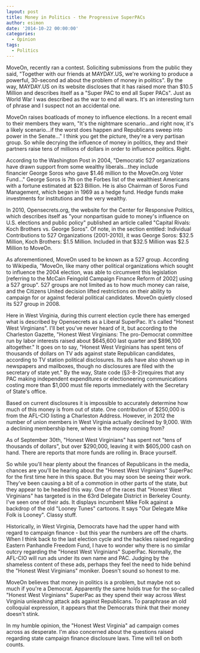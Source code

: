```yaml
---
layout: post
title: Money in Politics - the Progressive SuperPACs
author: esimon
date: '2014-10-22 00:00:00'
categories:
  - Opinion
tags:
  - Politics
---
```

MoveOn, recently ran a contest. Soliciting submissions from the public they said, "Together with our friends at MAYDAY.US, we're working to produce a powerful, 30-second ad about the problem of money in politics". By the way, MAYDAY.US on its website discloses that it has raised more than $10.5 Million and describes itself as a "Super PAC to end all Super PACs". Just as World War I was described as the war to end all wars. It's an interesting turn of phrase and I suspect not an accidental one. 

MoveOn raises boatloads of money to influence elections. In a recent email to their members they warn, "It's the nightmare scenario...and right now, it's a likely scenario...if the worst does happen and Republicans sweep into power in the Senate..." I think you get the picture, they're a very partisan group. So while decrying the influence of money in politics, they and their partners raise tens of millions of dollars in order to influence politics. Right. 

According to the Washington Post in 2004, "Democratic 527 organizations have drawn support from some wealthy liberals...they include financier George Soros who gave $1.46 million to the MoveOn.org Voter Fund..." George Soros is 7th on the Forbes list of the wealthiest Americans with a fortune estimated at $23 Billion. He is also Chairman of Soros Fund Management, which began in 1969 as a hedge fund. Hedge funds make investments for institutions and the very wealthy. 

In 2010, Opensecrets.org, the website for the Center for Responsive Politics, which describes itself as "your nonpartisan guide to money's influence on U.S. elections and public policy" published an article called "Capital Rivals: Koch Brothers vs. George Soros". Of note, in the section entitled: Individual Contributions to 527 Organizations (2001-2010), it was George Soros: $32.5 Million, Koch Brothers: $1.5 Million. Included in that $32.5 Million was $2.5 Million to MoveOn. 

As aforementioned, MoveOn used to be known as a 527 group. According to Wikipedia, "MoveOn, like many other political organizations which sought to influence the 2004 election, was able to circumvent this legislation [referring to the McCain Feingold Campaign Finance Reform of 2002] using a 527 group". 527 groups are not limited as to how much money can raise, and the Citizens United decision lifted restrictions on their ability to campaign for or against federal political candidates. MoveOn quietly closed its 527 group in 2008.

Here in West Virginia, during this current election cycle there has emerged what is described by Opensecrets as a Liberal SuperPac. It's called "Honest West Virginians". I'll bet you've never heard of it, but according to the Charleston Gazette, "Honest West Virginians: The pro-Democrat committee run by labor interests raised about $645,600 last quarter and $896,100 altogether." It goes on to say, "Honest West Virginians has spent tens of thousands of dollars on TV ads against state Republican candidates, according to TV station political disclosures. Its ads have also shown up in newspapers and mailboxes, though no disclosures are filed with the secretary of state yet." By the way, State code (§3-8-2)requires that any PAC making independent expenditures or electioneering communications costing more than $1,000 must file reports immediately with the Secretary of State's office. 

Based on current disclosures it is impossible to accurately determine how much of this money is from out of state. One contribution of $250,000 is from the AFL-CIO listing a Charleston Address. However, in 2012 the number of union members in West Virginia actually declined by 9,000. With a declining membership here, where is the money coming from?

As of September 30th, "Honest West Virginians" has spent not "tens of thousands of dollars", but over $290,000, leaving it with $605,000 cash on hand. There are reports that more funds are rolling in. Brace yourself. 

So while you'll hear plenty about the finances of Republicans in the media, chances are you'll be hearing about the "Honest West Virginians" SuperPac for the first time here in this space. But you may soon be seeing their work. They've been causing a bit of a commotion in other parts of the state, but they appear to be headed this way. One of the races that "Honest West Virginians" has targeted is in the 63rd Delegate District in Berkeley County. I've seen one of their ads. It displays incumbent Mike Folk against a backdrop of the old "Looney Tunes" cartoons. It says "Our Delegate Mike Folk is Looney". Classy stuff. 

Historically, in West Virginia, Democrats have had the upper hand with regard to campaign finance - but this year the numbers are off the charts. When I think back to the last election cycle and the hackles raised regarding Eastern Panhandle Freedom Fund, I have to wonder why there is no similar outcry regarding the "Honest West Virginians" SuperPac. Normally, the AFL-CIO will run ads under its own name and PAC. Judging by the shameless content of these ads, perhaps they feel the need to hide behind the "Honest West Virginians" moniker. Doesn't sound so honest to me. 

MoveOn believes that money in politics is a problem, but maybe not so much if you're a Democrat. Apparently the same holds true for the so-called "Honest West Virginians" SuperPac as they spend their way across West Virginia unleashing attack ads against Republicans. To paraphrase an old colloquial expression, it appears that the Democrats think that their money doesn't stink.

In my humble opinion, the "Honest West Virginia" ad campaign comes across as desperate. I'm also concerned about the questions raised regarding state campaign finance disclosure laws. Time will tell on both counts. 


